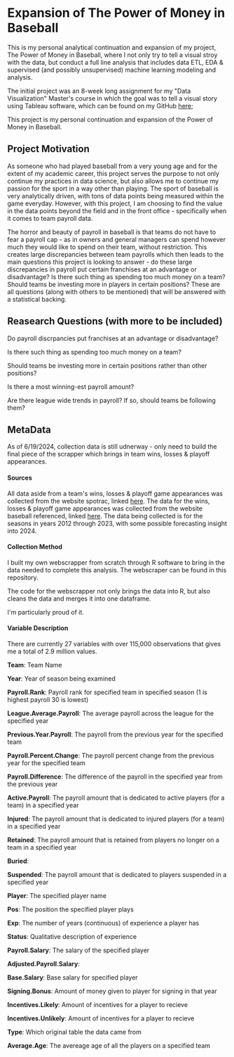 # Expansion of The Power of Money in Baseball

This is my personal analytical continuation and expansion of my project, The Power of Money in Baseball, where I not only try to tell a visual stroy with the data, but conduct a full line analysis that includes data ETL, EDA & supervised (and possibly unsupervised) machine learning modeling and analysis. 

The initial project was an 8-week long assignment for my "Data Visualization" Master's course in which the goal was to tell a visual story using Tableau software, which can be found on my GitHub [here](https://github.com/ColetonReitan/The-Power-of-Money-in-Baseball); 

This project is my personal continuation and expansion of the Power of Money in Baseball. 


## Project Motivation
As someone who had played baseball from a very young age and for the extent of my academic career, this project serves the purpose to not only continue my practices in data science, but also allows me to continue my passion for the sport in a way other than playing. The sport of baseball is very analytically driven, with tons of data points being measured within the game everyday. However, with this project, I am choosing to find the value in the data points beyond the field and in the front office - specifically when it comes to team payroll data. 

The horror and beauty of payroll in baseball is that teams do not have to fear a payroll cap - as in owners and general managers can spend however much they would like to spend on their team, without restriction. This creates large discrepancies between team payrolls which then leads to the main questions this project is looking to answer - do these large discrepancies in payroll put certain franchises at an advantage or disadvantage? Is there such thing as spending too much money on a team? Should teams be investing more in players in certain positions? These are all questions (along with others to be mentioned) that will be answered with a statistical backing. 


## Reasearch Questions (with more to be included)
Do payroll discrpancies put franchises at an advantage or disadvantage?

Is there such thing as spending too much money on a team?

Should teams be investing more in certain positions rather than other positions? 

Is there a most winning-est payroll amount? 

Are there league wide trends in payroll? If so, should teams be following them? 


## MetaData

As of 6/19/2024, collection data is still udnerway - only need to build the final piece of the scrapper which brings in team wins, losses & playoff appearances.

#### Sources 
All data aside from a team's wins, losses & playoff game appearances was collected from the website spotrac, linked [here](https://www.spotrac.com/mlb).
The data for the wins, losses & playoff game appearances was collected from the website baseball referenced, linked [here](https://www.baseball-reference.com/postseason/). The data being collected is for the seasons in years 2012 through 2023, with some possible forecasting insight into 2024.

#### Collection Method
I built my own webscrapper from scratch through R software to bring in the data needed to complete this analysis. The webscraper can be found in this repository. 

The code for the webscrapper not only brings the data into R, but also cleans the data and merges it into one dataframe. 

I'm particularly proud of it. 

#### Variable Description
There are currently 27 variables with over 115,000 observations that gives me a total of 2.9 million values.

**Team**: Team Name

**Year**: Year of season being examined

**Payroll.Rank**: Payroll rank for specified team in specified season (1 is highest payroll 30 is lowest)

**League.Average.Payroll**: The average payroll across the league for the specified year

**Previous.Year.Payroll**: The payroll from the previous year for the specified team

**Payroll.Percent.Change**: The payroll percent change from the previous year for the specified team

**Payroll.Difference**: The difference of the payroll in the specified year from the previous year

**Active.Payroll**: The payroll amount that is dedicated to active players (for a team) in a specified year

**Injured**: The payroll amount that is dedicated to injured players (for a team) in a specified year

**Retained**: The payroll amount that is retained from players no longer on a team in a specified year

**Buried**: 

**Suspended**: The payroll amount that is dedicated to players suspended in a specified year

**Player**: The specified player name

**Pos**: The position the specified player plays

**Exp**: The number of years (continuous) of experience a player has

**Status**: Qualitative description of experience

**Payroll.Salary**: The salary of the specified player

**Adjusted.Payroll.Salary**: 

**Base.Salary**: Base salary for specified player

**Signing.Bonus**: Amount of money given to player for signing in that year

**Incentives.Likely**: Amount of incentives for a player to recieve

**Incentives.Unlikely**: Amount of incentives for a player to recieve

**Type**: Which original table the data came from

**Average.Age**: The avereage age of all the players on a specified team














